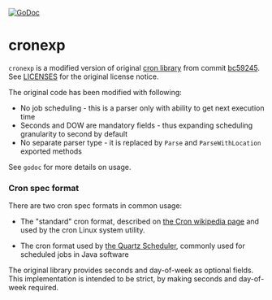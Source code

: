 [![GoDoc](http://godoc.org/github.com/akamensky/cronexp?status.png)](http://godoc.org/github.com/akamensky/cronexp)

# cronexp

`cronexp` is a modified version of original [cron library](https://github.com/robfig/cron) from commit 
[bc59245](https://github.com/robfig/cron/commit/bc59245fe10efaed9d51b56900192527ed733435). See [LICENSES](LICENSES) for
the original license notice.

The original code has been modified with following:
- No job scheduling - this is a parser only with ability to get next execution time
- Seconds and DOW are mandatory fields - thus expanding scheduling granularity to second by default
- No separate parser type - it is replaced by `Parse` and `ParseWithLocation` exported methods

See `godoc` for more details on usage.

### Cron spec format

There are two cron spec formats in common usage:

- The "standard" cron format, described on [the Cron wikipedia page] and used by
  the cron Linux system utility.

- The cron format used by [the Quartz Scheduler], commonly used for scheduled
  jobs in Java software

[the Cron wikipedia page]: https://en.wikipedia.org/wiki/Cron
[the Quartz Scheduler]: http://www.quartz-scheduler.org/documentation/quartz-2.3.0/tutorials/tutorial-lesson-06.html

The original library provides seconds and day-of-week as optional fields. This implementation is intended to be strict,
by making seconds and day-of-week required.
